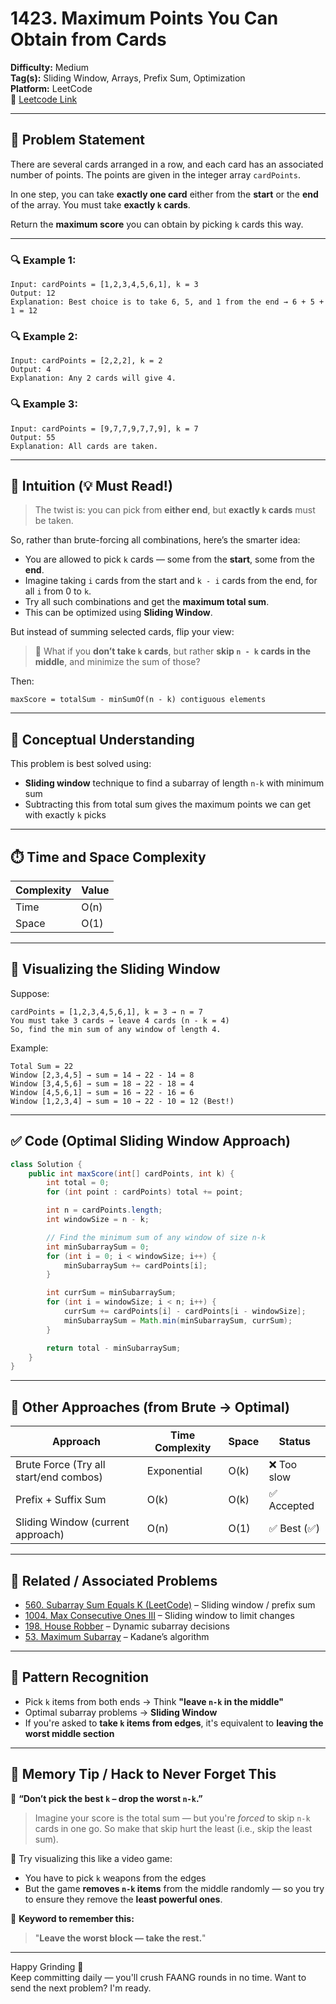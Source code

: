 # 1423. Maximum Points You Can Obtain from Cards

**Difficulty:** Medium  
**Tag(s):** Sliding Window, Arrays, Prefix Sum, Optimization  
**Platform:** LeetCode  
🔗 [Leetcode Link](https://leetcode.com/problems/maximum-points-you-can-obtain-from-cards/)

---

## 🧩 Problem Statement

There are several cards arranged in a row, and each card has an associated number of points. The points are given in the integer array `cardPoints`.

In one step, you can take **exactly one card** either from the **start** or the **end** of the array. You must take **exactly `k` cards**.

Return the **maximum score** you can obtain by picking `k` cards this way.

---

### 🔍 Example 1:
```
Input: cardPoints = [1,2,3,4,5,6,1], k = 3  
Output: 12  
Explanation: Best choice is to take 6, 5, and 1 from the end → 6 + 5 + 1 = 12
```

### 🔍 Example 2:
```
Input: cardPoints = [2,2,2], k = 2  
Output: 4  
Explanation: Any 2 cards will give 4.
```

### 🔍 Example 3:
```
Input: cardPoints = [9,7,7,9,7,7,9], k = 7  
Output: 55  
Explanation: All cards are taken.
```

---

## 🌟 Intuition (💡 Must Read!)

> The twist is: you can pick from **either end**, but **exactly `k` cards** must be taken.

So, rather than brute-forcing all combinations, here’s the smarter idea:

- You are allowed to pick `k` cards — some from the **start**, some from the **end**.
- Imagine taking `i` cards from the start and `k - i` cards from the end, for all `i` from 0 to `k`.
- Try all such combinations and get the **maximum total sum**.
- This can be optimized using **Sliding Window**.

But instead of summing selected cards, flip your view:

> 🧠 What if you **don’t take `k` cards**, but rather **skip `n - k` cards in the middle**, and minimize the sum of those?

Then:
```
maxScore = totalSum - minSumOf(n - k) contiguous elements
```

---

## 🧠 Conceptual Understanding

This problem is best solved using:
- **Sliding window** technique to find a subarray of length `n-k` with minimum sum
- Subtracting this from total sum gives the maximum points we can get with exactly `k` picks

---

## ⏱️ Time and Space Complexity

| Complexity      | Value              |
|----------------|--------------------|
| Time           | O(n)               |
| Space          | O(1)               |

---

## 🌳 Visualizing the Sliding Window

Suppose:
```text
cardPoints = [1,2,3,4,5,6,1], k = 3 → n = 7
You must take 3 cards → leave 4 cards (n - k = 4)
So, find the min sum of any window of length 4.
```

Example:
```
Total Sum = 22
Window [2,3,4,5] → sum = 14 → 22 - 14 = 8
Window [3,4,5,6] → sum = 18 → 22 - 18 = 4
Window [4,5,6,1] → sum = 16 → 22 - 16 = 6
Window [1,2,3,4] → sum = 10 → 22 - 10 = 12 (Best!)
```

---

## ✅ Code (Optimal Sliding Window Approach)

```java
class Solution {
    public int maxScore(int[] cardPoints, int k) {
        int total = 0;
        for (int point : cardPoints) total += point;

        int n = cardPoints.length;
        int windowSize = n - k;

        // Find the minimum sum of any window of size n-k
        int minSubarraySum = 0;
        for (int i = 0; i < windowSize; i++) {
            minSubarraySum += cardPoints[i];
        }

        int currSum = minSubarraySum;
        for (int i = windowSize; i < n; i++) {
            currSum += cardPoints[i] - cardPoints[i - windowSize];
            minSubarraySum = Math.min(minSubarraySum, currSum);
        }

        return total - minSubarraySum;
    }
}
```

---

## 🔁 Other Approaches (from Brute → Optimal)

| Approach                              | Time Complexity | Space | Status         |
|---------------------------------------|------------------|--------|----------------|
| Brute Force (Try all start/end combos)| Exponential      | O(k)   | ❌ Too slow     |
| Prefix + Suffix Sum                   | O(k)             | O(k)   | ✅ Accepted     |
| Sliding Window (current approach)     | O(n)             | O(1)   | ✅ Best (✅)     |

---

## 🔗 Related / Associated Problems

- [560. Subarray Sum Equals K (LeetCode)](https://leetcode.com/problems/subarray-sum-equals-k/) – Sliding window / prefix sum
- [1004. Max Consecutive Ones III](https://leetcode.com/problems/max-consecutive-ones-iii/) – Sliding window to limit changes
- [198. House Robber](https://leetcode.com/problems/house-robber/) – Dynamic subarray decisions
- [53. Maximum Subarray](https://leetcode.com/problems/maximum-subarray/) – Kadane’s algorithm

---

## 🧠 Pattern Recognition

- Pick `k` items from both ends → Think **"leave `n-k` in the middle"**
- Optimal subarray problems → **Sliding Window**
- If you're asked to **take `k` items from edges**, it's equivalent to **leaving the worst middle section**

---

## 🎯 Memory Tip / Hack to Never Forget This

🧠 **“Don’t pick the best `k` – drop the worst `n-k`.”**

> Imagine your score is the total sum — but you're *forced* to skip `n-k` cards in one go. So make that skip hurt the least (i.e., skip the least sum).

💭 Try visualizing this like a video game:
- You have to pick `k` weapons from the edges
- But the game **removes `n-k` items** from the middle randomly — so you try to ensure they remove the **least powerful ones**.

🎯 **Keyword to remember this:**
> "**Leave the worst block — take the rest.**"

---

Happy Grinding 🚀  
Keep committing daily — you'll crush FAANG rounds in no time. Want to send the next problem? I'm ready.
